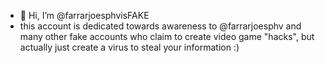 - 👋 Hi, I’m @farrarjoesphvisFAKE
- this account is dedicated towards awareness to @farrarjoesphv and many other fake accounts who claim to create video game "hacks", but actually just create a virus to steal your information :)

<!---
farrarjoesphvisFAKE/farrarjoesphvisFAKE is a ✨ special ✨ repository because its `README.md` (this file) appears on your GitHub profile.
You can click the Preview link to take a look at your changes.
--->
